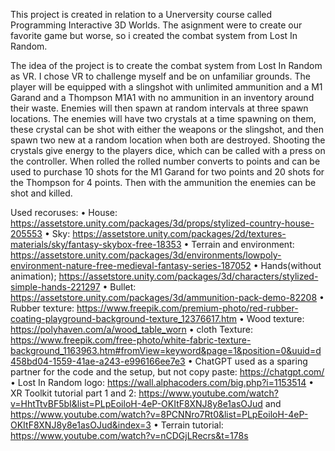 This project is created in relation to a Unerversity course called Programming Interactive 3D Worlds.
The asignment were to create our favorite game but worse, so i created the combat system from Lost In Random.

The idea of the project is to create the combat system from Lost In Random as VR. I chose VR to challenge myself and be on unfamiliar grounds.
The player will be equipped with a slingshot with unlimited ammunition and a M1 Garand and a Thompson M1A1 with no ammunition in an inventory around their waste.
Enemies will then spawn at random intervals at three spawn locations.
The enemies will have two crystals at a time spawning on them, these crystal can be shot with either the weapons or the slingshot, and then spawn two new at a random location when both are destroyed.
Shooting the crystals give energy to the players dice, which can be called with a press on the controller.
When rolled the rolled number converts to points and can be used to purchase 10 shots for the M1 Garand for two points and 20 shots for the Thompson for 4 points.
Then with the ammunition the enemies can be shot and killed.

Used recoruses:
•	House: https://assetstore.unity.com/packages/3d/props/stylized-country-house-205553 
•	Sky: https://assetstore.unity.com/packages/2d/textures-materials/sky/fantasy-skybox-free-18353 
•	Terrain and environment: https://assetstore.unity.com/packages/3d/environments/lowpoly-environment-nature-free-medieval-fantasy-series-187052 
•	Hands(without animation); https://assetstore.unity.com/packages/3d/characters/stylized-simple-hands-221297 
•	Bullet: https://assetstore.unity.com/packages/3d/ammunition-pack-demo-82208
•	Rubber texture: https://www.freepik.com/premium-photo/red-rubber-coating-playground-background-texture_12376617.htm 
•	Wood texture: https://polyhaven.com/a/wood_table_worn 
•	cloth Texture: https://www.freepik.com/free-photo/white-fabric-texture-background_1163963.htm#fromView=keyword&page=1&position=0&uuid=d458bd04-1559-41ae-a243-e996166ee7e3 
•	ChatGPT used as a sparing partner for the code and the setup, but not copy paste: https://chatgpt.com/ 
•	Lost In Random logo: https://wall.alphacoders.com/big.php?i=1153514 
•	XR Toolkit tutorial part 1 and 2: https://www.youtube.com/watch?v=HhtTtvBF5bI&list=PLpEoiloH-4eP-OKItF8XNJ8y8e1asOJud and https://www.youtube.com/watch?v=8PCNNro7Rt0&list=PLpEoiloH-4eP-OKItF8XNJ8y8e1asOJud&index=3 
•	Terrain tutorial: https://www.youtube.com/watch?v=nCDGjLRecrs&t=178s  

